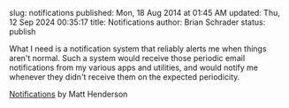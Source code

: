 slug: notifications
published: Mon, 18 Aug 2014 at 01:45 AM
updated: Thu, 12 Sep 2024 00:35:17 
title: Notifications
author: Brian Schrader
status: publish

<div class="link">What I need is a notification system that reliably alerts me when things aren't normal. Such a system would receive those periodic email notifications from my various apps and utilities, and would notify me whenever they didn't receive them on the expected periodicity.</div>

[Notifications](http://www.dafacto.com/2014/08/14/notifications/) by Matt Henderson
